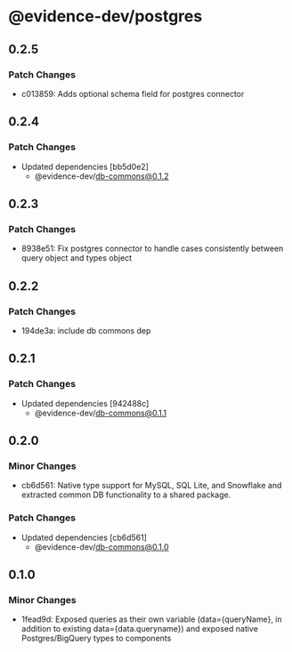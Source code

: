 # @evidence-dev/postgres

## 0.2.5

### Patch Changes

- c013859: Adds optional schema field for postgres connector

## 0.2.4

### Patch Changes

- Updated dependencies [bb5d0e2]
  - @evidence-dev/db-commons@0.1.2

## 0.2.3

### Patch Changes

- 8938e51: Fix postgres connector to handle cases consistently between query object and types object

## 0.2.2

### Patch Changes

- 194de3a: include db commons dep

## 0.2.1

### Patch Changes

- Updated dependencies [942488c]
  - @evidence-dev/db-commons@0.1.1

## 0.2.0

### Minor Changes

- cb6d561: Native type support for MySQL, SQL Lite, and Snowflake and extracted common DB functionality to a shared package.

### Patch Changes

- Updated dependencies [cb6d561]
  - @evidence-dev/db-commons@0.1.0

## 0.1.0

### Minor Changes

- 1fead9d: Exposed queries as their own variable (data={queryName}, in addition to existing data={data.queryname}) and exposed native Postgres/BigQuery types to components
